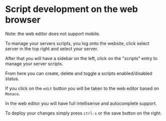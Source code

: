 # Script development on the web browser

Note: the web editor does not support mobile.

To manage your servers scripts, you log onto the website, click select server in the top right and select your server.

After that you will have a sidebar on the left, click on the "scripts" entry to manage your server scripts.

From here you can create, delete and toggle a scripts enabled/disabled status. 

If you click on the `edit` button you will be taken to the web editor based on `Monaco`.

In the web editor you will have full intellisense and autocomplete support.

To deploy your changes simply press `ctrl-s` or the save button on the right.